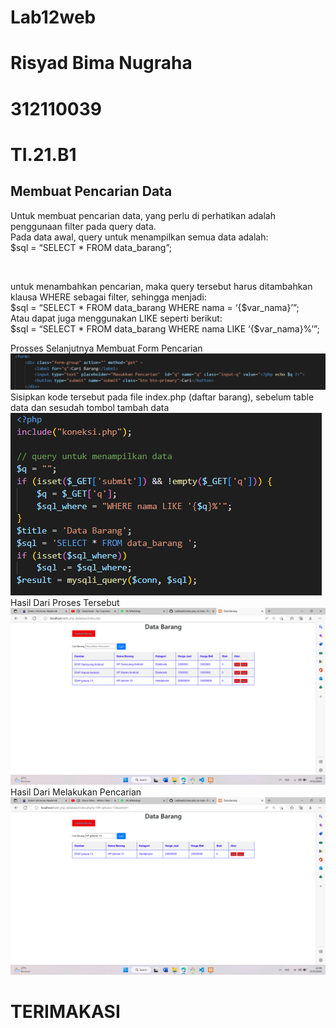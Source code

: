 # Lab12web
# Risyad Bima Nugraha
# 312110039
# TI.21.B1
## Membuat Pencarian Data

Untuk membuat pencarian data, yang perlu di perhatikan adalah penggunaan filter pada query data.
<br>
Pada data awal, query untuk menampilkan semua data adalah:
<br>
$sql = “SELECT * FROM data_barang”;

<br>

untuk menambahkan pencarian, maka query tersebut harus ditambahkan klausa WHERE sebagai filter, sehingga menjadi:
<br>
$sql = “SELECT * FROM data_barang WHERE nama = ‘{$var_nama}’”;
<br>
Atau dapat juga menggunakan LIKE seperti berikut:
<br>
$sql = “SELECT * FROM data_barang WHERE nama LIKE ‘{$var_nama}%’”;
<br>

Prosses Selanjutnya Membuat Form Pencarian
![SS](ss/s1.png)
Sisipkan kode tersebut pada file index.php (daftar barang), sebelum table data dan sesudah tombol
tambah data
![ss](ss/s2.png)
Hasil Dari Proses Tersebut
![ss](ss/s3.png)
Hasil Dari Melakukan Pencarian
![ss](ss/s4.png)

# TERIMAKASI
